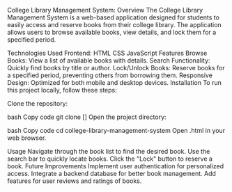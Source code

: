 College Library Management System:
Overview
The College Library Management System is a web-based application designed for students to easily access and reserve books from their college library. The application allows users to browse available books, view details, and lock them for a specified period.

Technologies Used
Frontend:
HTML
CSS
JavaScript
Features
Browse Books: View a list of available books with details.
Search Functionality: Quickly find books by title or author.
Lock/Unlock Books: Reserve books for a specified period, preventing others from borrowing them.
Responsive Design: Optimized for both mobile and desktop devices.
Installation
To run this project locally, follow these steps:

Clone the repository:

bash
Copy code
git clone []
Open the project directory:

bash
Copy code
cd college-library-management-system
Open .html in your web browser.

Usage
Navigate through the book list to find the desired book.
Use the search bar to quickly locate books.
Click the "Lock" button to reserve a book.
Future Improvements
Implement user authentication for personalized access.
Integrate a backend database for better book management.
Add features for user reviews and ratings of books.
